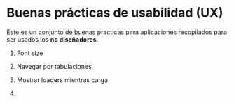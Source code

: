 # Buenas prácticas de usabilidad (UX)

Este es un conjunto de buenas practicas para aplicaciones recopilados para ser usados los **no diseñadores**.

1. Font size

1. Navegar por tabulaciones

1. Mostrar loaders mientras carga

1.

